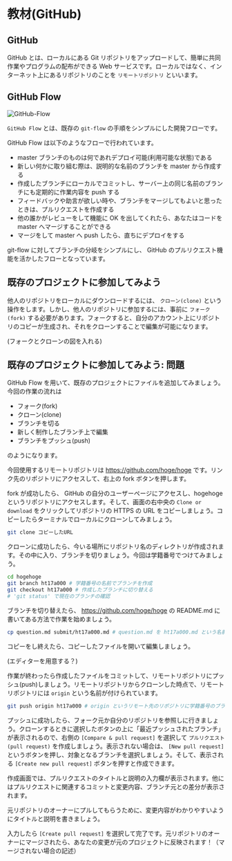 # 教材(GitHub)

## GitHub

GitHub とは、ローカルにある Git リポジトリをアップロードして、簡単に共同作業やプログラムの配布ができる Web サービスです。ローカルではなく、インターネット上にあるリポジトリのことを `リモートリポジトリ` といいます。

## GitHub Flow

![GitHub-Flow](@/assets/text/img/GitHub-Flow.png)

`GitHub Flow` とは、既存の `git-flow` の手順をシンプルにした開発フローです。

GitHub Flow は以下のようなフローで行われています。

- master ブランチのものは何であれデプロイ可能(利用可能な状態)である
- 新しい何かに取り組む際は、説明的な名前のブランチを master から作成する
- 作成したブランチにローカルでコミットし、サーバー上の同じ名前のブランチにも定期的に作業内容を push する
- フィードバックや助言が欲しい時や、ブランチをマージしてもよいと思ったときは、プルリクエストを作成する
- 他の誰かがレビューをして機能に OK を出してくれたら、あなたはコードを master へマージすることができる
- マージをして master へ push したら、直ちにデプロイをする

git-flow に対してブランチの分岐をシンプルにし、 GitHub のプルリクエスト機能を活かしたフローとなっています。

## 既存のプロジェクトに参加してみよう

他人のリポジトリをローカルにダウンロードするには、 `クローン(clone)` という操作をします。しかし、他人のリポジトリに参加するには、事前に `フォーク(fork)` する必要があります。フォークすると、自分のアカウント上にリポジトリのコピーが生成され、それをクローンすることで編集が可能になります。

(フォークとクローンの図を入れる)

## 既存のプロジェクトに参加してみよう: 問題

GitHub Flow を用いて、既存のプロジェクトにファイルを追加してみましょう。今回の作業の流れは

- フォーク(fork)
- クローン(clone)
- ブランチを切る
- 新しく制作したブランチ上で編集
- ブランチをプッシュ(push)

のようになります。

今回使用するリモートリポジトリは <https://github.com/hoge/hoge> です。リンク先のリポジトリにアクセスして、右上の fork ボタンを押します。

fork が成功したら、 GitHub の自分のユーザーページにアクセスし、hogehoge というリポジトリにアクセスします。そして、画面の右中央の `Clone or download` をクリックしてリポジトリの HTTPS の URL をコピーしましょう。コピーしたらターミナルでローカルにクローンしてみましょう。

```bash
git clone コピーしたURL
```

クローンに成功したら、今いる場所にリポジトリ名のディレクトリが作成されます。その中に入り、ブランチを切りましょう。今回は学籍番号でつけてみましょう。

```bash
cd hogehoge
git branch ht17a000 # 学籍番号の名前でブランチを作成
git checkout ht17a000 # 作成したブランチに切り替える
# 'git status' で現在のブランチの確認
```

ブランチを切り替えたら、 <https://github.com/hoge/hoge> の README.md に書いてある方法で作業を始めましょう。

```bash
cp question.md submit/ht17a000.md # question.md を ht17a000.md という名前で submit というディレクトリ内にコピー
```

コピーをし終えたら、コピーしたファイルを開いて編集しましょう。

(エディターを用意する？)

作業が終わったら作成したファイルをコミットして、リモートリポジトリにプッシュ(push)しましょう。リモートリポジトリからクローンした時点で、リモートリポジトリには `origin` という名前が付けられています。

```bash
git push origin ht17a000 # origin というリモート先のリポジトリに学籍番号のブランチを送信
```

プッシュに成功したら、フォーク元か自分のリポジトリを参照しに行きましょう。クローンするときに選択したボタンの上に「最近プッシュされたブランチ」が表示されるので、右側の `[Compare & pull request]` を選択して `プルリクエスト(pull request)` を作成しましょう。表示されない場合は、 `[New pull request]` というボタンを押し、対象となるブランチを選択しましょう。そして、表示される `[Create new pull request]` ボタンを押すと作成できます。

作成画面では、プルリクエストのタイトルと説明の入力欄が表示されます。他にはプルリクエストに関連するコミットと変更内容、ブランチ元との差分が表示されます。

元リポジトリのオーナーにプルしてもらうために、変更内容がわかりやすいようにタイトルと説明を書きましょう。

入力したら `[Create pull request]` を選択して完了です。元リポジトリのオーナーにマージされたら、あなたの変更が元のプロジェクトに反映されます！（マージされない場合の記述）
